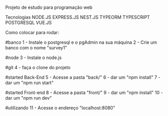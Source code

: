 Projeto de estudo para programação web

Tecnologias
NODE.JS
EXPRESS.JS
NEST.JS
TYPEORM
TYPESCRIPT
POSTGRESQL
VUE.JS


Como colocar para rodar:

#banco
1 - Instale o postgresql e o pgAdmin na sua máquina
2 - Crie um banco com o nome "survey1"

#node
3 - Instale o node.js

#git
4 - faça o clone do projeto

#started Back-End
5 - Acesse a pasta "back/"
6 - dar um "npm install"
7 - dar um "npm run start"

#started Front-end
8 - Acesse a pasta "front/"
9 - dar um "npm install"
10 - dar um "npm run dev"

#utilizando
11 - Acesse o endereço "localhost:8080"
